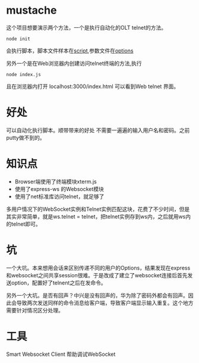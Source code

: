# mustache

这个项目想要演示两个方法，一个是执行自动化的OLT telnet的方法。

    node init 
    
会执行脚本，脚本文件样本在[script](data/huawei.cmd),参数文件在[options](data/huawei.json)

另外一个是在Web浏览器内创建访问telnet终端的方法,执行

    node index.js

且在浏览器内打开 localhost:3000/index.html 可以看到Web telnet 界面。

# 好处

可以自动化执行脚本。顺带带来的好处
不需要一遍遍的输入用户名和密码。之前putty做不到的。

# 知识点

- Browser端使用了终端模块xterm.js
- 使用了express-ws 的Websocket模块
- 使用了net标准库访问telnet，就足够了

多用户情况下的WebSocket实例和Telnet实例匹配这块，花费了不少时间，但是其实非常简单，就是ws.telnet = telnet，把telnet实例存到ws内，之后就用ws内的telnet即可。

# 坑

一个大坑。本来想用会话来区别传递不同的用户的Options，结果发现在express和websocket之间共享session很难。于是改成了建立了websocket连接后首先发送option，配置好了telnent之后在发命令。

另外一个大坑。是否有回声？中兴是没有回声的，华为除了密码外都会有回声。因此会导致两次发送同样的命令消息给客户端，导致客户端显示输入重复。这个地方需要针对情况区分处理。


# 工具

Smart Websocket Client 帮助调试WebSocket
